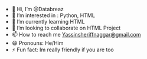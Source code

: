 - 👋 Hi, I’m @Databreaz
- 👀 I’m interested in : Python, HTML
- 🌱 I’m currently learning HTML
- 💞️ I’m looking to collaborate on HTML Project
- 📫 How to reach me Yassinsheriffnaggar@gmail.com
- 😄 Pronouns: He/Him
- ⚡ Fun fact: Im really friendly if you are too

<!---
Databreaz/Databreaz is a ✨ special ✨ repository because its `README.md` (this file) appears on your GitHub profile.
You can click the Preview link to take a look at your changes.
--->
